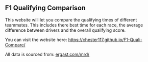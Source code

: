 ## F1  Qualifying Comparison
This website will let you compare the qualifying times of different teammates. This includes there best time for each race, the average difference between drivers and the overall qualifying score.

You can visit the website here:
https://chester117.github.io/F1-Quali-Compare/


All data is sourced from:
[ergast.com/mrd/](ergast.com/mrd/)
